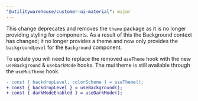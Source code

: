 ```yaml
---
"@utilitywarehouse/customer-ui-material": major
---
```


This change deprecates and removes the `theme` package as it is no longer
providing styling for components. As a result of this the Background context
has changed; it no longer provides a theme and now only provides the
`backgroundLevel` for the `Background` component.

To update you will need to replace the removed `useTheme` hook with the new
`useBackground` & `useDarkMode` hooks. The mui theme is still available through
the `useMuiTheme` hook.

```diff
- const { backdropLevel, colorScheme } = useTheme();
+ const { backdropLevel } = useBackground();
+ const { darkModeEnabled } = useDarkMode();
```
